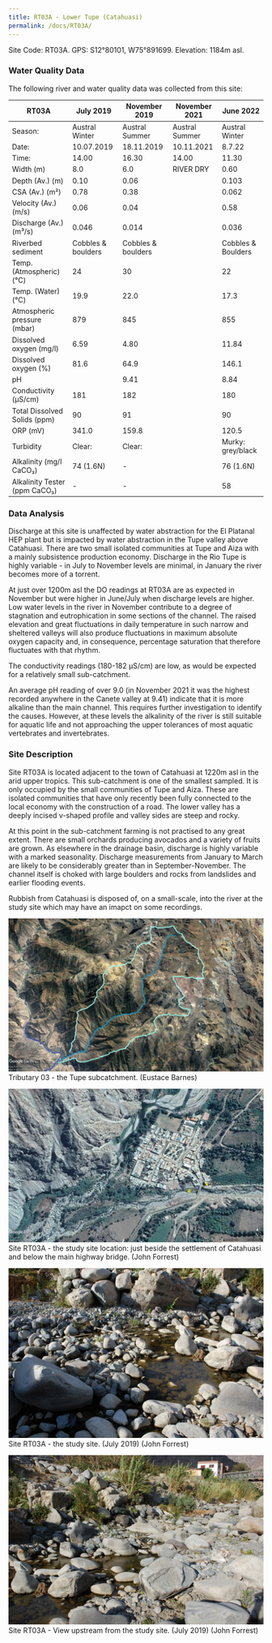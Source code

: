 ```yaml
---
title: RT03A - Lower Tupe (Catahuasi)
permalink: /docs/RT03A/
---
```



Site Code: RT03A.  GPS: S12°80101, W75°891699. Elevation:
1184m asl.


### Water Quality Data

The following river and water quality data was collected from this site:

|     RT03A                            |     July 2019             |     November 2019         |     November 2021     |     June 2022             |
|--------------------------------------|---------------------------|---------------------------|-----------------------|---------------------------|
|     Season:                          |     Austral Winter        |     Austral Summer        |     Austral Summer    |     Austral Winter        |
|     Date:                            |     10.07.2019            |     18.11.2019            |     10.11.2021        |     8.7.22                |
|     Time:                            |     14.00                 |     16.30                 |     14.00             |     11.30                 |
|     Width (m)                        |     8.0                   |     6.0                   |     RIVER DRY         |      0.60                    |
|     Depth (Av.) (m)                  |     0.10                  |     0.06                  |                       |      0.103                   |
|     CSA (Av.) (m²)                   |     0.78                  |     0.38                  |                       |      0.062                   |
|     Velocity (Av.) (m/s)             |     0.06                  |     0.04                  |                       |      0.58                    |
|     Discharge (Av.) (m³/s)           |     0.046                 |     0.014                 |                       |      0.036                   |
|     Riverbed sediment                |     Cobbles & boulders    |     Cobbles & boulders    |                       |     Cobbles & Boulders    |
|     Temp. (Atmospheric) (°C)         |     24                    |     30                    |                       |     22                    |
|     Temp. (Water) (°C)               |     19.9                  |     22.0                  |                       |     17.3                  |
|     Atmospheric pressure (mbar)      |     879                   |     845                   |                       |     855                   |
|     Dissolved oxygen (mg/l)          |     6.59                  |     4.80                  |                       |     11.84                 |
|     Dissolved oxygen (%)             |     81.6                  |     64.9                  |                       |     146.1                 |
|     pH                               |                           |     9.41                  |                       |     8.84                  |
|     Conductivity (µS/cm)             |     181                   |     182                   |                       |     180                   |
|     Total Dissolved Solids (ppm)     |     90                    |     91                    |                       |     90                    |
|     ORP (mV)                         |     341.0                 |     159.8                 |                       |     120.5                 |
|     Turbidity                        |     Clear:                |     Clear:                |                       |     Murky: grey/black     |
|     Alkalinity (mg/l CaCO₃)          |     74 (1.6N)             |     -                     |                       |     76 (1.6N)             |
|     Alkalinity Tester (ppm CaCO₃)    |     -                     |     -                     |                       |     58                    |


### Data Analysis
Discharge at this site is unaffected by water abstraction for the El Platanal HEP plant but is impacted by water abstraction in the Tupe valley above Catahuasi. There are two  small isolated communities at Tupe and Aiza with a mainly subsistence production economy. Discharge in the Rio Tupe is highly variable - in July to November levels are minimal, in January the river becomes more of a torrent. 

At just over 1200m asl the DO readings at RT03A are as expected in November but were higher in June/July when discharge levels are higher. Low water levels in the river in November contribute to a degree of stagnation and eutrophication in some sections of the channel. The raised elevation and great fluctuations in daily temperature in such narrow and sheltered valleys will also produce fluctuations in maximum absolute oxygen capacity and, in consequence, percentage saturation that therefore fluctuates with that rhythm. 

The conductivity readings (180-182 µS/cm) are low, as would be expected for a relatively small sub-catchment. 

An average pH reading of over 9.0 (in November 2021 it was the highest recorded anywhere in the Canete valley at 9.41) indicate that it is more alkaline than the main channel. This requires further investigation to identify the causes. However, at these levels the alkalinity of the river is still suitable for aquatic life and not approaching the upper tolerances of most aquatic vertebrates and invertebrates.


### Site Description
Site RT03A is located adjacent to the town of Catahuasi at 1220m asl in the arid upper tropics. This sub-catchment is one of the smallest sampled. It is only occupied by the small communities of Tupe and Aiza. These are isolated communities that have only recently been fully connected to the local economy with the construction of a road. The lower valley has a deeply incised v-shaped profile and valley sides are steep and rocky. 

At this point in the sub-catchment farming is not practised to any great extent. There are small orchards producing avocados and a variety of fruits are grown. As elsewhere in the drainage basin, discharge is highly variable with a marked seasonality. Discharge measurements from January to March are likely to be considerably greater than in September-November. The channel itself is choked with large boulders and rocks from landslides and earlier flooding events. 

Rubbish from Catahuasi is disposed of, on a small-scale, into the river at the study site which may have an imapct on some recordings.


![Tributary T03 - the Tupe subcatchment. (Eustace Barnes)](/assets/SiteDescriptions/T3/T3Tupesubcatchment.jpg)
Tributary 03 - the Tupe subcatchment. (Eustace Barnes)


![Site T03A - the study site location. (John Forrest)](/assets/SiteDescriptions/T3/RT03ALowerTupevalley.jpg)
Site RT03A - the study site location: just beside the settlement of Catahuasi and below the main highway bridge. (John Forrest)


![Site T03A - the study site. (John Forrest)](/assets/SiteDescriptions/T3/T3AStudysite.JPG)
Site RT03A - the study site. (July 2019) (John Forrest)


![Site T03A - View upstream from the study site. (John Forrest)](/assets/SiteDescriptions/T3/T3AViewupstream.JPG)
Site RT03A - View upstream from the study site. (July 2019) (John Forrest)


